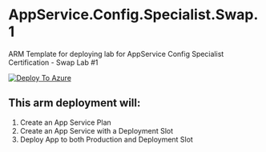 # AppService.Config.Specialist.Swap.1
ARM Template for deploying lab for AppService Config Specialist Certification - Swap Lab #1

[![Deploy To Azure](https://aka.ms/deploytoazurebutton)](https://portal.azure.com/#create/Microsoft.Template/uri/https%3A%2F%2Fraw.githubusercontent.com%2Famymcel%2FAppService.Config.Specialist.Swap.1%2Fmain%2Fazuredeploy.json)


## This arm deployment will:

1. Create an App Service Plan
2. Create an App Service with a Deployment Slot
3. Deploy App to both Production and Deployment Slot
